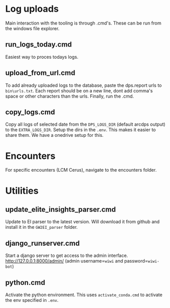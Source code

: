 # Log uploads
Main interaction with the tooling is through .cmd's. These can be run from the windows file explorer.

## run_logs_today.cmd
Easiest way to proces todays logs. 

## upload_from_url.cmd
To add already uploaded logs to the database, paste the dps.report urls to `bin\urls.txt`. Each report should be on a new line, dont add comma's space or other characters than the urls. Finally, run the .cmd.

## copy_logs.cmd
Copy all logs of selected date from the `DPS_LOGS_DIR` (default arcdps output) to the `EXTRA_LOGS_DIR`. Setup the dirs in the `.env`. This makes it easier to share them. We have a onedrive setup for this.

# Encounters
For specific encounters (LCM Cerus), navigate to the encounters folder.

# Utilities

## update_elite_insights_parser.cmd
Update to EI parser to the latest version. Will download it from github and install it in the `GW2EI_parser` folder.

## django_runserver.cmd
Start a django server to get access to the admin interface. http://127.0.0.1:8000/admin/ (admin username=`wiwi` and password=`wiwi-bot`)

## python.cmd
Activate the python environment. This uses `activate_conda.cmd` to activate the env specified in `.env`.